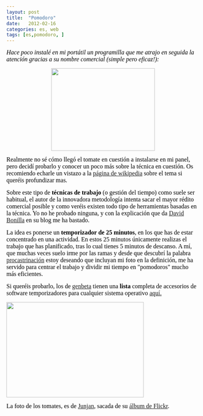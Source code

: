 ```yaml
---
layout: post
title:  "Pomodoro"
date:   2012-02-16
categories: es, web
tags: [es,pomodoro, ]
---
```

<em><span style="color:#000000;"><span style="font-family:Ubuntu;"><span style="font-size:medium;">Hace poco instalé en mi portátil un programilla que me atrajo en seguida la atención gracias a su nombre comercial (simple pero eficaz!):</span></span></span></em>

<p style="text-align:center;"><a href="http://sixservix.com/blog/david/files/2009/11/pomodoro1.png"><img class="aligncenter" title="Pomodoro" alt="" src="http://bandejadeentrada.files.wordpress.com/2010/08/pomodoro.jpg" width="270" height="215" /></a></p>
<span style="color:#000000;"><span style="font-family:Ubuntu;"><span style="font-size:medium;">Realmente no sé cómo llegó el tomate en cuestión a instalarse en mi panel,  pero decidí probarlo y conocer un poco más sobre la técnica en cuestión. Os recomiendo echarle un vistazo a la <a href="http://es.wikipedia.org/wiki/Técnica_Pomodoro" target="_blank">página de wikipedia</a> sobre el tema si queréis profundizar mas.</span></span></span>

<span style="color:#000000;"><span style="font-family:Ubuntu;"><span style="font-size:medium;">Sobre este tipo de</span></span></span><strong><span style="color:#000000;"><span style="font-family:Ubuntu;"><span style="font-size:medium;"> técnicas de trabajo</span></span></span></strong><span style="color:#000000;"><span style="font-family:Ubuntu;"><span style="font-size:medium;"> (o gestión del tiempo) como suele ser habitual, el autor de la innovadora metodología intenta sacar el mayor rédito comercial posible y como veréis existen todo tipo de herramientas basadas en la técnica. Yo no he probado ninguna, y con la explicación que da <a href="http://sixservix.com/blog/david/2009/11/26/la-tecnica-pomodoro/" target="_blank">David Bonilla</a> en su blog me ha bastado.</span></span></span>

<span style="color:#000000;"><span style="font-family:Ubuntu;"><span style="font-size:medium;">La idea es ponerse un</span></span></span><strong><span style="color:#000000;"><span style="font-family:Ubuntu;"><span style="font-size:medium;"> temporizador de 25 minutos</span></span></span></strong><span style="color:#000000;"><span style="font-family:Ubuntu;"><span style="font-size:medium;">, en los que has de estar concentrado en una actividad. En estos 25 minutos únicamente realizas el trabajo que has planificado, tras lo cual tienes 5 minutos de descanso. A mí, que muchas veces suelo irme por las ramas y desde que descubrí la palabra<a href="http://es.wikipedia.org/wiki/Procrastinar" target="_blank"> procastrinación</a> estoy deseando que incluyan mi foto en la definición, me ha servido para centrar el trabajo y dividir mi tiempo en "pomodoros" mucho más eficientes.</span></span></span>

<span style="color:#000000;"><span style="font-family:Ubuntu;"><span style="font-size:medium;"><span style="text-decoration:underline;">
</span></span></span></span><span style="color:#000000;"><span style="font-family:Ubuntu;"><span style="font-size:medium;">Si queréis probarlo, los de <a href="http://www.genbeta.com/" target="_blank">genbeta</a> tienen una </span></span></span><strong><span style="color:#000000;"><span style="font-family:Ubuntu;"><span style="font-size:medium;">lista</span></span></span></strong><span style="color:#000000;"><span style="font-family:Ubuntu;"><span style="font-size:medium;"> completa de accesorios de software temporizadores para cualquier sistema operativo <a href="http://www.genbeta.com/linux/temporizadores-pomodoro-para-todos-los-sistemas-operativos" target="_blank">aquí.</a></span></span></span>

<img class="aligncenter" alt="" src="http://farm1.staticflickr.com/43/121736553_86915bb586_z.jpg" width="358" height="248" />

<span style="color:#000000;"><span style="font-family:Ubuntu;"><span style="font-size:medium;">La foto de los tomates, es de <a href="http://www.flickr.com/people/junjan/" target="_blank">Junjan</a>, sacada de su <a href="http://www.flickr.com/photos/junjan/" target="_blank">álbum de Flickr</a>.</span></span></span>
<p style="text-align:center;">

